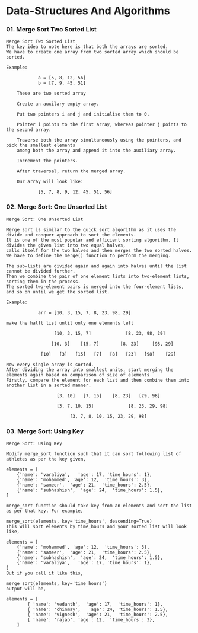 # Data-Structures And Algorithms


### 01. Merge Sort Two Sorted List

    Merge Sort Two Sorted List
    The key idea to note here is that both the arrays are sorted.
    We have to create one array from two sorted array which should be sorted.

    Example:

                a = [5, 8, 12, 56]
                b = [7, 9, 45, 51]
        
        These are two sorted array

        Create an auxilary empty array.

        Put two pointers i and j and initialise them to 0. 

        Pointer i points to the first array, whereas pointer j points to the second array.

        Traverse both the array simultaneously using the pointers, and pick the smallest elements 
        among both the array and append it into the auxiliary array.

        Increment the pointers.

        After traversal, return the merged array.

        Our array will look like:

                [5, 7, 8, 9, 12, 45, 51, 56]
    
### 02. Merge Sort: One Unsorted List

    Merge Sort: One Unsorted List

    Merge sort is similar to the quick sort algorithm as it uses the divide and conquer approach to sort the elements. 
    It is one of the most popular and efficient sorting algorithm. It divides the given list into two equal halves, 
    calls itself for the two halves and then merges the two sorted halves. 
    We have to define the merge() function to perform the merging.

    The sub-lists are divided again and again into halves until the list cannot be divided further. 
    Then we combine the pair of one element lists into two-element lists, sorting them in the process. 
    The sorted two-element pairs is merged into the four-element lists, and so on until we get the sorted list.

    Example:

                arr = [10, 3, 15, 7, 8, 23, 98, 29]

    make the halft list until only one elements left

                      [10, 3, 15, 7]             [8, 23, 98, 29]  

                     [10, 3]    [15, 7]        [8, 23]     [98, 29]  

                 [10]   [3]   [15]   [7]   [8]   [23]   [98]    [29]

    Now every single array is sorted.
    After dividing the array into smallest units, start merging the elements again based on comparison of size of elements
    Firstly, compare the element for each list and then combine them into another list in a sorted manner.

                       [3, 10]   [7, 15]    [8, 23]   [29, 98]

                       [3, 7, 10, 15]             [8, 23. 29, 98]

                            [3, 7, 8, 10, 15, 23, 29, 98]

### 03. Merge Sort: Using Key

    Merge Sort: Using Key

    Modify merge_sort function such that it can sort following list of athletes as per the key given,

    elements = [
        {'name': 'varaliya',   'age': 17, 'time_hours': 1},
        {'name': 'mohammed', 'age': 12,  'time_hours': 3},
        {'name': 'sameer',  'age': 21,  'time_hours': 2.5},
        {'name': 'subhashish',  'age': 24,  'time_hours': 1.5},
    ]

    merge_sort function should take key from an elements and sort the list as per that key. For example,

    merge_sort(elements, key='time_hours', descending=True)
    This will sort elements by time_hours and your sorted list will look like,

    elements = [
        {'name': 'mohammed', 'age': 12,  'time_hours': 3},
        {'name': 'sameer',  'age': 21,  'time_hours': 2.5},
        {'name': 'subhashish',  'age': 24,  'time_hours': 1.5},
        {'name': 'varaliya',   'age': 17, 'time_hours': 1},
    ]
    But if you call it like this,

    merge_sort(elements, key='time_hours')
    output will be,

    elements = [
            { 'name': 'vedanth',  'age': 17,  'time_hours': 1},
            { 'name': 'chinmay',   'age': 24, 'time_hours': 1.5},
            { 'name': 'vignesh',  'age': 21,  'time_hours': 2.5},
            { 'name': 'rajab', 'age': 12,  'time_hours': 3},
        ]   

